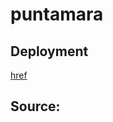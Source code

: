# puntamara
## Deployment
[href](https://streamable.com/n49lxu)

## Source:
[](https://github.com/nu11secur1ty/puntamara-1)

